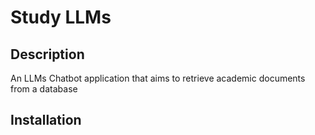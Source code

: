 # Study LLMs

## Description
An LLMs Chatbot application that aims to retrieve academic documents from a database

## Installation


